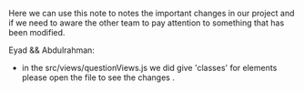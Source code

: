 Here we can use this note to notes the important changes in our project and if we need to aware the other team to pay attention to something that has been modified.

Eyad && Abdulrahman:

- in the src/views/questionViews.js we did give 'classes' for elements please open the file to see the changes .
